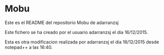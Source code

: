 # Mobu
Este es el README 
del repositorio Mobu 
de adarranzsj

Este fichero se ha creado por el usuario adarranzsj el día 16/12/2015.



Esta es otra modificacion realizada por adarranzsj el dia 16/12/2015 desde notepad++ a las 16:40.
